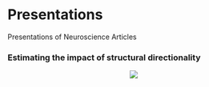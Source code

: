 # Presentations
Presentations of Neuroscience Articles


### Estimating the impact of structural directionality


<p align="center">
 <img src="https://github.com/aliseif321/Presentations/blob/main/Estimating%20the%20impact%20of%20structural%20directionality/Untitled.png?raw=true" >
 </p>
